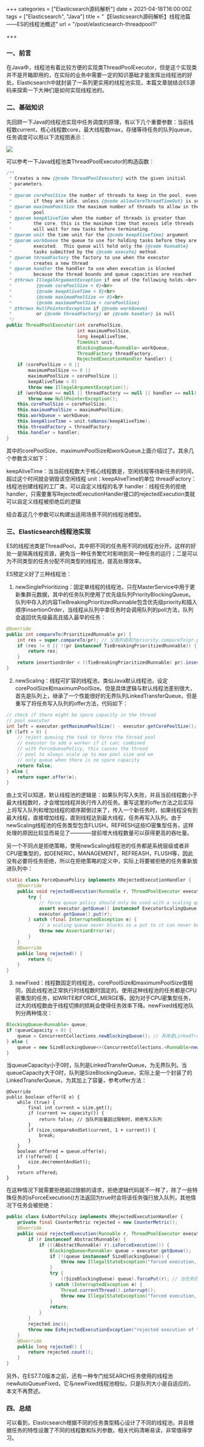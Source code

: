 +++
categories = ["Elasticsearch源码解析"]
date = 2021-04-18T16:00:00Z
tags = ["Elasticsearch", "Java"]
title = "【Elasticsearch源码解析】线程池篇——ES的线程池概述"
url = "/post/elasticsearch-threadpool1"

+++
### 一、前言

在Java中，线程池有着比较方便的实现类ThreadPoolExecutor，但是这个实现类并不是开箱即用的，在实际的业务中需要一定的知识基础才能发挥出线程池的好处。Elasticsearch中就封装了一系列更实用的线程池实现，本篇文章就结合ES源码来探索一下大神们是如何实现线程池的。

### 二、基础知识

先回顾一下Java的线程池实现中任务调度的原理，有以下几个重要参数：当前线程数current，核心线程数core，最大线程数max，存储等待任务的队列queue，任务调度可以用以下流程图表示：

![](/images/31bad766983e212431077ca8da92762050214.png)

可以参考一下Java线程池类ThreadPoolExecutor的构造函数：

```Java
/**
 * Creates a new {@code ThreadPoolExecutor} with the given initial
 * parameters.
 *
 * @param corePoolSize the number of threads to keep in the pool, even
 *        if they are idle, unless {@code allowCoreThreadTimeOut} is set
 * @param maximumPoolSize the maximum number of threads to allow in the
 *        pool
 * @param keepAliveTime when the number of threads is greater than
 *        the core, this is the maximum time that excess idle threads
 *        will wait for new tasks before terminating.
 * @param unit the time unit for the {@code keepAliveTime} argument
 * @param workQueue the queue to use for holding tasks before they are
 *        executed.  This queue will hold only the {@code Runnable}
 *        tasks submitted by the {@code execute} method.
 * @param threadFactory the factory to use when the executor
 *        creates a new thread
 * @param handler the handler to use when execution is blocked
 *        because the thread bounds and queue capacities are reached
 * @throws IllegalArgumentException if one of the following holds:<br>
 *         {@code corePoolSize < 0}<br>
 *         {@code keepAliveTime < 0}<br>
 *         {@code maximumPoolSize <= 0}<br>
 *         {@code maximumPoolSize < corePoolSize}
 * @throws NullPointerException if {@code workQueue}
 *         or {@code threadFactory} or {@code handler} is null
 */
public ThreadPoolExecutor(int corePoolSize,
						  int maximumPoolSize,
						  long keepAliveTime,
						  TimeUnit unit,
						  BlockingQueue<Runnable> workQueue,
						  ThreadFactory threadFactory,
						  RejectedExecutionHandler handler) {
	if (corePoolSize < 0 ||
		maximumPoolSize <= 0 ||
		maximumPoolSize < corePoolSize ||
		keepAliveTime < 0)
		throw new IllegalArgumentException();
	if (workQueue == null || threadFactory == null || handler == null)
		throw new NullPointerException();
	this.corePoolSize = corePoolSize;
	this.maximumPoolSize = maximumPoolSize;
	this.workQueue = workQueue;
	this.keepAliveTime = unit.toNanos(keepAliveTime);
	this.threadFactory = threadFactory;
	this.handler = handler;
}
```

其中的corePoolSize、maximumPoolSize和workQueue上面介绍过了。其余几个参数含义如下：

keepAliveTime：当当前线程数大于核心线程数是，空闲线程等待新任务的时间，超过这个时间就会销毁该空闲线程
unit：keepAliveTime的单位
threadFactory：线程池创建线程的工厂类，可以自定义线程的名字
handler：线程任务的拒绝handler，只需要重写RejectedExecutionHandler接口的rejectedExecution类就可以自定义线程被拒绝后的逻辑

结合着这几个参数可以构建出适用场景不同的线程池模型。

### 三、Elasticsearch线程池实现

ES的线程池类是ThreadPool，其中把不同的任务用不同的线程池分开。这样的好处一是隔离线程资源，避免当一种任务繁忙时影响到另一种任务的运行；二是可以为不同类型的任务分配不同类型的线程池，提高处理效率。

ES预定义好了三种线程池：

1. newSinglePrioritizing：固定单线程的线程池，只在MasterService中用于更新集群元数据，其中的任务队列使用了优先级队列PriorityBlockingQueue。队列中存入的内容TieBreakingPrioritizedRunnable包含优先级priority和插入顺序insertionOrder，当线程从队列中拿任务时会调用队列的poll方法，队列会返回优先级最高且插入最早的任务：

```Java
@Override
public int compareTo(PrioritizedRunnable pr) {
	int res = super.compareTo(pr); // 父类的调用为priority.compareTo(pr.priority)，先比较优先级
	if (res != 0 || !(pr instanceof TieBreakingPrioritizedRunnable)) {
		return res;
	}
	return insertionOrder < ((TieBreakingPrioritizedRunnable) pr).insertionOrder ? -1 : 1;
}
```

2. newScaling：线程可扩容的线程池，类似Java默认线程池，设定corePoolSize和maximumPoolSize。但是具体逻辑与默认线程池差别很大，首先是队列上，继承了一个性能很好的无界队列LinkedTransferQueue，但是重写了将任务写入队列的offer方法，代码如下：

```Java
// check if there might be spare capacity in the thread
// pool executor
int left = executor.getMaximumPoolSize() - executor.getCorePoolSize();
if (left > 0) {
	// reject queuing the task to force the thread pool
	// executor to add a worker if it can; combined
	// with ForceQueuePolicy, this causes the thread
	// pool to always scale up to max pool size and we
	// only queue when there is no spare capacity
	return false;
} else {
	return super.offer(e);
}
```

由上文可以知道，默认线程池的逻辑是：如果队列写入失败，并且当前线程数小于最大线程数时，才会增加线程并执行传入的任务。重写这里的offer方法之后实际上将写入队列和增加线程的顺序颠倒过来了，传入一个新任务时，如果线程没有到最大线程，直接增加线程，直到线程达到最大线程，任务再写入队列。由于newScaling线程池的任务类型包含FLUSH，REFRESH这些IO密集型任务，这样处理的原因比较显而易见了————提前增大线程数量可以获得更高的吞吐量。

另一个不同点是拒绝策略，使用newScaling线程池的任务都是系统层级或者非CPU密集型的，如GENERIC，MANAGEMENT，REFREASH，FLUSH等，因此没有必要将任务拒绝，所以在拒绝策略的定义中，实际上将要被拒绝的任务重新放进队列中：

```Java
static class ForceQueuePolicy implements XRejectedExecutionHandler {
	@Override
	public void rejectedExecution(Runnable r, ThreadPoolExecutor executor) {
		try {
			// force queue policy should only be used with a scaling queue
			assert executor.getQueue() instanceof ExecutorScalingQueue;
			executor.getQueue().put(r);
		} catch (final InterruptedException e) {
			// a scaling queue never blocks so a put to it can never be interrupted
			throw new AssertionError(e);
		}
	}
	@Override
	public long rejected() {
		return 0;
	}
}
```

3. newFixed：线程数固定的线程池，corePoolSize和maximumPoolSize值相同，因此线程池正常执行时线程数时固定的。使用这种线程池的任务都是CPU密集型的任务，如WRITE和FORCE_MERGE等。因为对于CPU密集型任务，过大的线程数由于线程切换的损耗会使得任务效率下降。newFixed线程池队列分两种情况：

```Java
BlockingQueue<Runnable> queue;
if (queueCapacity < 0) {
	queue = ConcurrentCollections.newBlockingQueue(); // 具体是LinkedTransferQueue
} else {
	queue = new SizeBlockingQueue<>(ConcurrentCollections.<Runnable>newBlockingQueue(), queueCapacity);
}
```

当queueCapacity小于0时，队列是LinkedTransferQueue，为无界队列。当queueCapacity大于0时，队列是SizeBlockingQueue，实际上是一个封装了的LinkedTransferQueue，为其加上了容量，参考offer方法：

```
@Override
public boolean offer(E e) {
	while (true) {
		final int current = size.get();
		if (current >= capacity()) {
			return false; // 当队列容量超过限制时，拒绝写入队列
		}
		if (size.compareAndSet(current, 1 + current)) {
			break;
		}
	}
	boolean offered = queue.offer(e);
	if (!offered) {
		size.decrementAndGet();
	}
	return offered;
}
```

在这种情况下就需要拒绝超过限额的请求，拒绝逻辑代码就不一样了，除了一些特殊任务的isForceExecution()方法返回为true时会将该任务强行放入队列，其他情况下任务会被拒绝：

```Java
public class EsAbortPolicy implements XRejectedExecutionHandler {
    private final CounterMetric rejected = new CounterMetric();
    @Override
    public void rejectedExecution(Runnable r, ThreadPoolExecutor executor) {
        if (r instanceof AbstractRunnable) {
            if (((AbstractRunnable) r).isForceExecution()) {
                BlockingQueue<Runnable> queue = executor.getQueue();
                if (!(queue instanceof SizeBlockingQueue)) {
                    throw new IllegalStateException("forced execution, but expected a size queue");
                }
                try {
                    ((SizeBlockingQueue) queue).forcePut(r); // 当任务的isForceExecution方法返回true时，强行写入队列
                } catch (InterruptedException e) {
                    Thread.currentThread().interrupt();
                    throw new IllegalStateException("forced execution, but got interrupted", e);
                }
                return;
            }
        }
        rejected.inc();
        throw new EsRejectedExecutionException("rejected execution of " + r + " on " + executor, executor.isShutdown());
    }
    @Override
    public long rejected() {
        return rejected.count();
    }
}
```

另外，在ES7.7.0版本之前，还有一种专门给SEARCH任务使用的线程池newAutoQueueFixed，它与newFixed线程池相似，只是队列大小是自适应的，本文不再赘述。

### 四、总结

可以看到，Elasticsearch根据不同的任务类型精心设计了不同的线程池，并且根据任务的特性设置了不同的线程数和队列参数。相关代码清晰易读，非常值得学习。